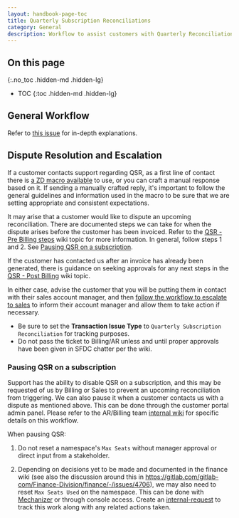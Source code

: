 ```yaml
---
layout: handbook-page-toc
title: Quarterly Subscription Reconciliations
category: General
description: Workflow to assist customers with Quarterly Reconciliations.
---
```


## On this page
{:.no_toc .hidden-md .hidden-lg}

- TOC
{:toc .hidden-md .hidden-lg}

## General Workflow

Refer to [this issue](https://gitlab.com/gitlab-com/support/support-team-meta/-/issues/3540#quarterly-subscription-reconciliation) for in-depth explanations. 

## Dispute Resolution and Escalation

If a customer contacts support regarding QSR, as a first line of contact there is [a ZD macro available](https://gitlab.com/gitlab-com/support/support-ops/zendesk-macros/-/blob/master/macros/active/Support/L&R/Refund%20or%20cancellation%20request%20on%20quarterly%20subscription%20reconciliation.yaml) to use, or you can craft a manual response based on it.  If sending a manually crafted reply, it's important to follow the general guidelines and information used in the macro to be sure that we are setting appropriate and consistent expectations.

It may arise that a customer would like to dispute an upcoming reconciliation.  There are documented steps we can take for when the dispute arises before the customer has been invoiced.  Refer to the [QSR - Pre Billing steps](https://gitlab.com/gitlab-com/Finance-Division/finance/-/wikis/WIP-Quarterly-Subscription-Reconciliation-Escalation#quarterly-subscription-reconciliation-escalationdispute-pre-billing) wiki topic for more information.  In general, follow steps 1 and 2.  See [Pausing QSR on a subscription](#pausing-qsr-on-a-subscription).

If the customer has contacted us after an invoice has already been generated, there is guidance on seeking approvals for any next steps in the [QSR - Post Billing](https://gitlab.com/gitlab-com/Finance-Division/finance/-/wikis/WIP-Quarterly-Subscription-Reconciliation-Escalation#quarterly-subscription-reconciliation-escalationdispute-post-billing) wiki topic.

In either case, advise the customer that you will be putting them in contact with their sales account manager, and then [follow the workflow to escalate to sales](working_with_sales.html#general-workflow) to inform their account manager and allow them to take action if necessary.

- Be sure to set the **Transaction Issue Type** to `Quarterly Subscription Reconciliation` for tracking purposes. 
- Do not pass the ticket to Billing/AR unless and until proper approvals have been given in SFDC chatter per the wiki.

### Pausing QSR on a subscription

Support has the ability to disable QSR on a subscription, and this may be requested of us by Billing or Sales to prevent an upcoming reconciliation from triggering.  We can also pause it when a customer contacts us with a dispute as mentioned above. This can be done through the customer portal admin panel.  Please refer to the AR/Billing team [internal wiki](https://about.gitlab.com/handbook/support/license-and-renewals/workflows/working_with_sales.html#general-workflow) for specific details on this workflow.


When pausing QSR:

1. Do not reset a namespace's `Max Seats` without manager approval or direct input from a stakeholder.

1. Depending on decisions yet to be made and documented in the finance wiki (see also the discussion around this in https://gitlab.com/gitlab-com/Finance-Division/finance/-/issues/4706), we may also need to reset `Max Seats Used` on the namespace.  This can be done with [Mechanizer](https://gitlab-com.gitlab.io/support/toolbox/forms_processor/LR/) or through console access.  Create an [internal-request](https://gitlab.com/gitlab-com/support/internal-requests/-/issues/new?issue%5Bmilestone_id%5D=) to track this work along with any related actions taken.
